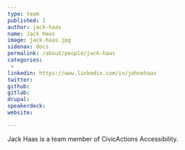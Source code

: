 ```yaml
---
type: team
published: 1
author: jack-haas
name: Jack Haas
image: jack-haas.jpg
sidenav: docs
permalink: /about/people/jack-haas
categories:
 - 
linkedin: https://www.linkedin.com/in/johnehaas
twitter: 
github: 
gitlab: 
drupal: 
speakerdeck: 
website: 

---
```


Jack Haas is a team member of CivicActions Accessibility.

